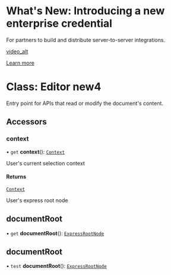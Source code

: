 <HeroSimple slots="heading, text, video , buttons" background="rgb(141, 52, 78)" variant="halfWidth" />

# What's New: Introducing a new enterprise credential

For partners to build and distribute server-to-server integrations.

[video_alt](https://drive.google.com/file/d/18QGdVVVW1xGEyD5GF3TmoBf8kqIg5BaR/view)

[Learn more](https://lit.dev/)

# Class: Editor new4

Entry point for APIs that read or modify the document's content.

## Accessors

### context

• `get` **context**(): [`Context`](context.md)

User's current selection context

#### Returns

[`Context`](context.md)

<HorizontalLine />

User's express root node

## documentRoot

• `get` **documentRoot**(): [`ExpressRootNode`](/developer-console/express-root-node/)

## documentRoot

• `test` **documentRoot**(): [`ExpressRootNode`](/developer-console/express-root-node.md)
